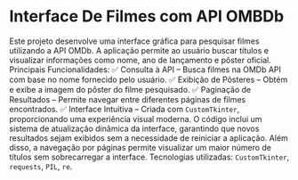 # Interface De Filmes com API OMBDb
 Este projeto desenvolve uma interface gráfica para pesquisar filmes utilizando a API OMDb. A aplicação permite ao usuário buscar títulos e visualizar informações como nome, ano de lançamento e pôster oficial.    Principais Funcionalidades:  ✅ Consulta à API – Busca filmes na OMDb API com base no nome fornecido pelo usuário.   ✅ Exibição de Pôsteres – Obtém e exibe a imagem do pôster do filme pesquisado.   ✅ Paginação de Resultados – Permite navegar entre diferentes páginas de filmes encontrados.   ✅ Interface Intuitiva – Criada com `CustomTkinter`, proporcionando uma experiência visual moderna.    O código inclui um sistema de atualização dinâmica da interface, garantindo que novos resultados sejam exibidos sem a necessidade de reiniciar a aplicação. Além disso, a navegação por páginas permite visualizar um maior número de títulos sem sobrecarregar a interface.    Tecnologias utilizadas: `CustomTkinter`, `requests`, `PIL`, `re`. 
